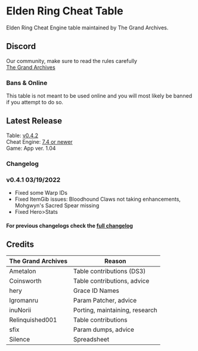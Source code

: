 # Elden Ring Cheat Table
Elden Ring Cheat Engine table maintained by The Grand Archives.

## Discord
Our community, make sure to read the rules carefully  
[The Grand Archives](https://discord.io/the-grand-archives)
 
### Bans & Online
This table is not meant to be used online and you will most likely be banned if you attempt to do so.

## Latest Release
Table: [v0.4.2](https://github.com/inunorii/Elden-Ring-CT-TGA/releases/latest)  
Cheat Engine: [7.4 or newer](https://github.com/cheat-engine/cheat-engine/releases)  
Game: App ver. 1.04

### Changelog
### v0.4.1 03/19/2022
 - Fixed some Warp IDs
 - Fixed ItemGib issues: Bloodhound Claws not taking enhancements, Mohgwyn's Sacred Spear missing
 - Fixed Hero>Stats
#### For previous changelogs check the [full changelog](/CHANGELOG.md)

## Credits

The Grand Archives | Reason               
------------- | ---------------------
Ametalon | Table contributions (DS3)
Coinsworth | Table contributions, advice
hery | Grace ID Names
Igromanru | Param Patcher, advice
inuNorii | Porting, maintaining, research
Relinquished001 | Table contributions
sfix | Param dumps, advice
Silence | Spreadsheet
